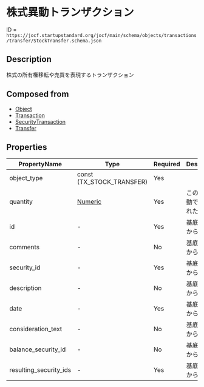 # 株式異動トランザクション

ID = `https://jocf.startupstandard.org/jocf/main/schema/objects/transactions/transfer/StockTransfer.schema.json`

## Description
株式の所有権移転や売買を表現するトランザクション

## Composed from
- [Object](../../../primitives/objects/Object.md)
- [Transaction](../../../primitives/objects/transactions/Transaction.md)
- [SecurityTransaction](../../../primitives/objects/transactions/SecurityTransaction.md)
- [Transfer](../../../primitives/objects/transactions/transfer/Transfer.md)

## Properties

| PropertyName | Type | Required | Description |
|-------------|------|----------|-------------|
| object_type | const (TX_STOCK_TRANSFER) | Yes |  |
| quantity | [Numeric](../../../types/Numeric.md) | Yes | この株式異動で異動された株式数 |
| id | - | Yes | 基底クラスから継承 |
| comments | - | No | 基底クラスから継承 |
| security_id | - | Yes | 基底クラスから継承 |
| description | - | No | 基底クラスから継承 |
| date | - | Yes | 基底クラスから継承 |
| consideration_text | - | No | 基底クラスから継承 |
| balance_security_id | - | No | 基底クラスから継承 |
| resulting_security_ids | - | Yes | 基底クラスから継承 |